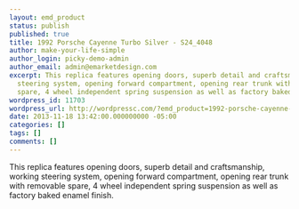 ```yaml
---
layout: emd_product
status: publish
published: true
title: 1992 Porsche Cayenne Turbo Silver - S24_4048
author: make-your-life-simple
author_login: picky-demo-admin
author_email: admin@emarketdesign.com
excerpt: This replica features opening doors, superb detail and craftsmanship, working
  steering system, opening forward compartment, opening rear trunk with removable
  spare, 4 wheel independent spring suspension as well as factory baked enamel finish.
wordpress_id: 11703
wordpress_url: http://wordpressc.com/?emd_product=1992-porsche-cayenne-turbo-silver
date: 2013-11-18 13:42:00.000000000 -05:00
categories: []
tags: []
comments: []
---
```

This replica features opening doors, superb detail and craftsmanship, working steering system, opening forward compartment, opening rear trunk with removable spare, 4 wheel independent spring suspension as well as factory baked enamel finish.
